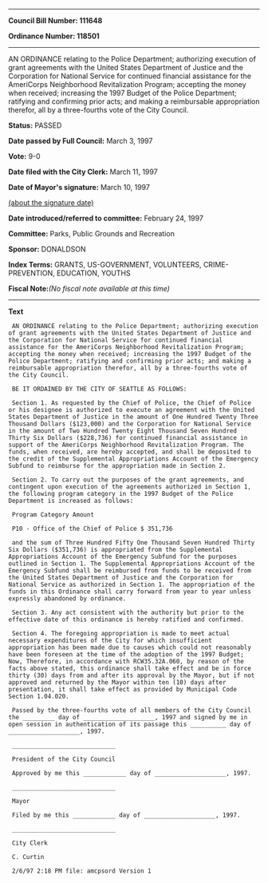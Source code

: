 

********

**Council Bill Number: 111648**
   
**Ordinance Number: 118501**
********

 AN ORDINANCE relating to the Police Department; authorizing execution of grant agreements with the United States Department of Justice and the Corporation for National Service for continued financial assistance for the AmeriCorps Neighborhood Revitalization Program; accepting the money when received; increasing the 1997 Budget of the Police Department; ratifying and confirming prior acts; and making a reimbursable appropriation therefor, all by a three-fourths vote of the City Council.

**Status:** PASSED
   
**Date passed by Full Council:** March 3, 1997
   
**Vote:** 9-0
   
**Date filed with the City Clerk:** March 11, 1997
   
**Date of Mayor's signature:** March 10, 1997
   
[(about the signature date)](/~public/approvaldate.htm)
   
   
   
**Date introduced/referred to committee:** February 24, 1997
   
**Committee:** Parks, Public Grounds and Recreation
   
**Sponsor:** DONALDSON
   
   
**Index Terms:** GRANTS, US-GOVERNMENT, VOLUNTEERS, CRIME-PREVENTION, EDUCATION, YOUTHS

**Fiscal Note:**_(No fiscal note available at this time)_

********

**Text**
   
```
 AN ORDINANCE relating to the Police Department; authorizing execution of grant agreements with the United States Department of Justice and the Corporation for National Service for continued financial assistance for the AmeriCorps Neighborhood Revitalization Program; accepting the money when received; increasing the 1997 Budget of the Police Department; ratifying and confirming prior acts; and making a reimbursable appropriation therefor, all by a three-fourths vote of the City Council.

 BE IT ORDAINED BY THE CITY OF SEATTLE AS FOLLOWS:

 Section 1. As requested by the Chief of Police, the Chief of Police or his designee is authorized to execute an agreement with the United States Department of Justice in the amount of One Hundred Twenty Three Thousand Dollars ($123,000) and the Corporation for National Service in the amount of Two Hundred Twenty Eight Thousand Seven Hundred Thirty Six Dollars ($228,736) for continued financial assistance in support of the AmeriCorps Neighborhood Revitalization Program. The funds, when received, are hereby accepted, and shall be deposited to the credit of the Supplemental Appropriations Account of the Emergency Subfund to reimburse for the appropriation made in Section 2.

 Section 2. To carry out the purposes of the grant agreements, and contingent upon execution of the agreements authorized in Section 1, the following program category in the 1997 Budget of the Police Department is increased as follows:

 Program Category Amount

 P10 - Office of the Chief of Police $ 351,736

 and the sum of Three Hundred Fifty One Thousand Seven Hundred Thirty Six Dollars ($351,736) is appropriated from the Supplemental Appropriations Account of the Emergency Subfund for the purposes outlined in Section 1. The Supplemental Appropriations Account of the Emergency Subfund shall be reimbursed from funds to be received from the United States Department of Justice and the Corporation for National Service as authorized in Section 1. The appropriation of the funds in this Ordinance shall carry forward from year to year unless expressly abandoned by ordinance.

 Section 3. Any act consistent with the authority but prior to the effective date of this ordinance is hereby ratified and confirmed.

 Section 4. The foregoing appropriation is made to meet actual necessary expenditures of the City for which insufficient appropriation has been made due to causes which could not reasonably have been foreseen at the time of the adoption of the 1997 Budget; Now, Therefore, in accordance with RCW35.32A.060, by reason of the facts above stated, this ordinance shall take effect and be in force thirty (30) days from and after its approval by the Mayor, but if not approved and returned by the Mayor within ten (10) days after presentation, it shall take effect as provided by Municipal Code Section 1.04.020.

 Passed by the three-fourths vote of all members of the City Council the _________ day of ____________________, 1997 and signed by me in open session in authentication of its passage this __________ day of ____________________, 1997.

 _____________________________

 President of the City Council

 Approved by me this ____________ day of ____________________, 1997.

 _____________________________

 Mayor

 Filed by me this ____________ day of ____________________, 1997.

 _____________________________

 City Clerk

 C. Curtin

 2/6/97 2:18 PM file: amcpsord Version 1

```
